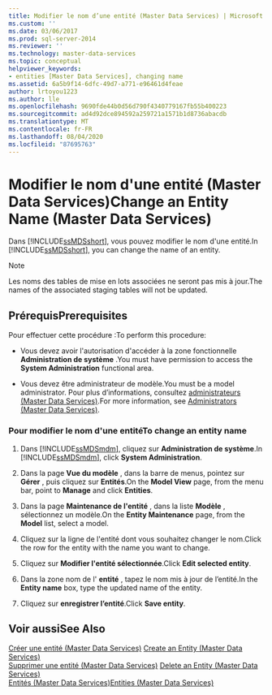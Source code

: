```yaml
---
title: Modifier le nom d’une entité (Master Data Services) | Microsoft Docs
ms.custom: ''
ms.date: 03/06/2017
ms.prod: sql-server-2014
ms.reviewer: ''
ms.technology: master-data-services
ms.topic: conceptual
helpviewer_keywords:
- entities [Master Data Services], changing name
ms.assetid: 6a5b9f14-6dfc-49d7-a771-e96461d4feae
author: lrtoyou1223
ms.author: lle
ms.openlocfilehash: 9690fde44b0d56d790f4340779167fb55b400223
ms.sourcegitcommit: ad4d92dce894592a259721a1571b1d8736abacdb
ms.translationtype: MT
ms.contentlocale: fr-FR
ms.lasthandoff: 08/04/2020
ms.locfileid: "87695763"
---
```

# <a name="change-an-entity-name-master-data-services"></a><span data-ttu-id="c0505-102">Modifier le nom d'une entité (Master Data Services)</span><span class="sxs-lookup"><span data-stu-id="c0505-102">Change an Entity Name (Master Data Services)</span></span>
  <span data-ttu-id="c0505-103">Dans [!INCLUDE[ssMDSshort](../includes/ssmdsshort-md.md)], vous pouvez modifier le nom d'une entité.</span><span class="sxs-lookup"><span data-stu-id="c0505-103">In [!INCLUDE[ssMDSshort](../includes/ssmdsshort-md.md)], you can change the name of an entity.</span></span>  
  
> [!NOTE]  
>  <span data-ttu-id="c0505-104">Les noms des tables de mise en lots associées ne seront pas mis à jour.</span><span class="sxs-lookup"><span data-stu-id="c0505-104">The names of the associated staging tables will not be updated.</span></span>  
  
## <a name="prerequisites"></a><span data-ttu-id="c0505-105">Prérequis</span><span class="sxs-lookup"><span data-stu-id="c0505-105">Prerequisites</span></span>  
 <span data-ttu-id="c0505-106">Pour effectuer cette procédure :</span><span class="sxs-lookup"><span data-stu-id="c0505-106">To perform this procedure:</span></span>  
  
-   <span data-ttu-id="c0505-107">Vous devez avoir l'autorisation d'accéder à la zone fonctionnelle **Administration de système** .</span><span class="sxs-lookup"><span data-stu-id="c0505-107">You must have permission to access the **System Administration** functional area.</span></span>  
  
-   <span data-ttu-id="c0505-108">Vous devez être administrateur de modèle.</span><span class="sxs-lookup"><span data-stu-id="c0505-108">You must be a model administrator.</span></span> <span data-ttu-id="c0505-109">Pour plus d’informations, consultez [administrateurs &#40;Master Data Services&#41;](administrators-master-data-services.md).</span><span class="sxs-lookup"><span data-stu-id="c0505-109">For more information, see [Administrators &#40;Master Data Services&#41;](administrators-master-data-services.md).</span></span>  
  
### <a name="to-change-an-entity-name"></a><span data-ttu-id="c0505-110">Pour modifier le nom d'une entité</span><span class="sxs-lookup"><span data-stu-id="c0505-110">To change an entity name</span></span>  
  
1.  <span data-ttu-id="c0505-111">Dans [!INCLUDE[ssMDSmdm](../includes/ssmdsmdm-md.md)], cliquez sur **Administration de système**.</span><span class="sxs-lookup"><span data-stu-id="c0505-111">In [!INCLUDE[ssMDSmdm](../includes/ssmdsmdm-md.md)], click **System Administration**.</span></span>  
  
2.  <span data-ttu-id="c0505-112">Dans la page **Vue du modèle** , dans la barre de menus, pointez sur **Gérer** , puis cliquez sur **Entités**.</span><span class="sxs-lookup"><span data-stu-id="c0505-112">On the **Model View** page, from the menu bar, point to **Manage** and click **Entities**.</span></span>  
  
3.  <span data-ttu-id="c0505-113">Dans la page **Maintenance de l'entité** , dans la liste **Modèle** , sélectionnez un modèle.</span><span class="sxs-lookup"><span data-stu-id="c0505-113">On the **Entity Maintenance** page, from the **Model** list, select a model.</span></span>  
  
4.  <span data-ttu-id="c0505-114">Cliquez sur la ligne de l'entité dont vous souhaitez changer le nom.</span><span class="sxs-lookup"><span data-stu-id="c0505-114">Click the row for the entity with the name you want to change.</span></span>  
  
5.  <span data-ttu-id="c0505-115">Cliquez sur **Modifier l'entité sélectionnée**.</span><span class="sxs-lookup"><span data-stu-id="c0505-115">Click **Edit selected entity**.</span></span>  
  
6.  <span data-ttu-id="c0505-116">Dans la zone nom de l' **entité** , tapez le nom mis à jour de l’entité.</span><span class="sxs-lookup"><span data-stu-id="c0505-116">In the **Entity name** box, type the updated name of the entity.</span></span>  
  
7.  <span data-ttu-id="c0505-117">Cliquez sur **enregistrer l’entité**.</span><span class="sxs-lookup"><span data-stu-id="c0505-117">Click **Save entity**.</span></span>  
  
## <a name="see-also"></a><span data-ttu-id="c0505-118">Voir aussi</span><span class="sxs-lookup"><span data-stu-id="c0505-118">See Also</span></span>  
 <span data-ttu-id="c0505-119">[Créer une entité &#40;Master Data Services&#41;](create-an-entity-master-data-services.md) </span><span class="sxs-lookup"><span data-stu-id="c0505-119">[Create an Entity &#40;Master Data Services&#41;](create-an-entity-master-data-services.md) </span></span>  
 <span data-ttu-id="c0505-120">[Supprimer une entité &#40;Master Data Services&#41;](delete-an-entity-master-data-services.md) </span><span class="sxs-lookup"><span data-stu-id="c0505-120">[Delete an Entity &#40;Master Data Services&#41;](delete-an-entity-master-data-services.md) </span></span>  
 [<span data-ttu-id="c0505-121">Entités &#40;Master Data Services&#41;</span><span class="sxs-lookup"><span data-stu-id="c0505-121">Entities &#40;Master Data Services&#41;</span></span>](entities-master-data-services.md)  
  
  
